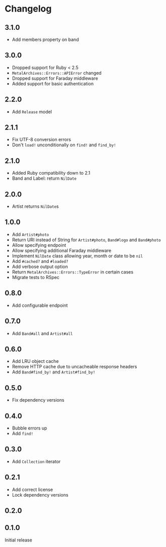 # Changelog

## 3.1.0

- Add members property on band

## 3.0.0

- Dropped support for Ruby < 2.5
- `MetalArchives::Errors::APIError` changed
- Dropped support for Faraday middleware
- Added support for basic authentication

## 2.2.0

- Add `Release` model

## 2.1.1

- Fix UTF-8 conversion errors
- Don't `load!` unconditionally on `find!` and `find_by!`

## 2.1.0

- Added Ruby compatibility down to 2.1
- Band and Label: return `NilDate`

## 2.0.0

- Artist returns `NilDate`s

## 1.0.0

- Add `Artist#photo`
- Return URI instead of String for `Artist#photo`, `Band#logo` and `Band#photo`
- Allow specifying endpoint
- Allow specifying additional Faraday middleware
- Implement `NilDate` class allowing year, month or date to be `nil`
- Add `#cached?` and `#loaded?`
- Add verbose output option
- Return `MetalArchives::Errors::TypeError` in certain cases
- Migrate tests to RSpec

## 0.8.0

- Add configurable endpoint

## 0.7.0

- Add `Band#all` and `Artist#all`

## 0.6.0

- Add LRU object cache
- Remove HTTP cache due to uncacheable response headers
- Add `Band#find_by!` and `Artist#find_by!`

## 0.5.0

- Fix dependency versions

## 0.4.0

- Bubble errors up
- Add `find!`

## 0.3.0

- Add `Collection` iterator

## 0.2.1

- Add correct license
- Lock dependency versions

## 0.2.0

## 0.1.0

Initial release
